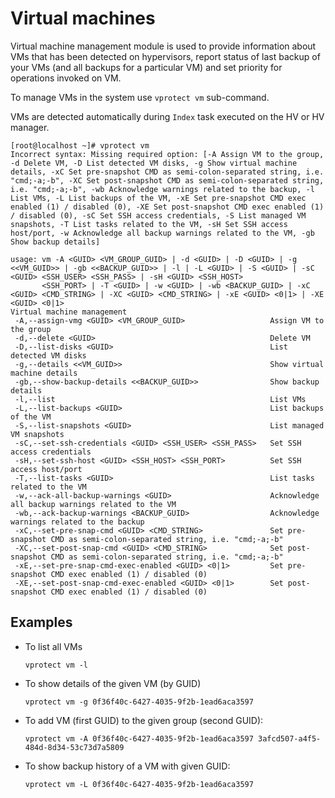 # Virtual machines

Virtual machine management module is used to provide information about VMs that has been detected on hypervisors, report status of last backup of your VMs \(and all backups for a particular VM\) and set priority for operations invoked on VM.

To manage VMs in the system use `vprotect vm` sub-command.

VMs are detected automatically during `Index` task executed on the HV or HV manager.

```text
[root@localhost ~]# vprotect vm 
Incorrect syntax: Missing required option: [-A Assign VM to the group, -d Delete VM, -D List detected VM disks, -g Show virtual machine details, -xC Set pre-snapshot CMD as semi-colon-separated string, i.e. "cmd;-a;-b", -XC Set post-snapshot CMD as semi-colon-separated string, i.e. "cmd;-a;-b", -wb Acknowledge warnings related to the backup, -l List VMs, -L List backups of the VM, -xE Set pre-snapshot CMD exec enabled (1) / disabled (0), -XE Set post-snapshot CMD exec enabled (1) / disabled (0), -sC Set SSH access credentials, -S List managed VM snapshots, -T List tasks related to the VM, -sH Set SSH access host/port, -w Acknowledge all backup warnings related to the VM, -gb Show backup details]

usage: vm -A <GUID> <VM_GROUP_GUID> | -d <GUID> | -D <GUID> | -g <<VM_GUID>> | -gb <<BACKUP_GUID>> | -l | -L <GUID> | -S <GUID> | -sC <GUID> <SSH_USER> <SSH_PASS> | -sH <GUID> <SSH_HOST>
       <SSH_PORT> | -T <GUID> | -w <GUID> | -wb <BACKUP_GUID> | -xC <GUID> <CMD_STRING> | -XC <GUID> <CMD_STRING> | -xE <GUID> <0|1> | -XE <GUID> <0|1>
Virtual machine management
 -A,--assign-vmg <GUID> <VM_GROUP_GUID>                   Assign VM to the group
 -d,--delete <GUID>                                       Delete VM
 -D,--list-disks <GUID>                                   List detected VM disks
 -g,--details <<VM_GUID>>                                 Show virtual machine details
 -gb,--show-backup-details <<BACKUP_GUID>>                Show backup details
 -l,--list                                                List VMs
 -L,--list-backups <GUID>                                 List backups of the VM
 -S,--list-snapshots <GUID>                               List managed VM snapshots
 -sC,--set-ssh-credentials <GUID> <SSH_USER> <SSH_PASS>   Set SSH access credentials
 -sH,--set-ssh-host <GUID> <SSH_HOST> <SSH_PORT>          Set SSH access host/port
 -T,--list-tasks <GUID>                                   List tasks related to the VM
 -w,--ack-all-backup-warnings <GUID>                      Acknowledge all backup warnings related to the VM
 -wb,--ack-backup-warnings <BACKUP_GUID>                  Acknowledge warnings related to the backup
 -xC,--set-pre-snap-cmd <GUID> <CMD_STRING>               Set pre-snapshot CMD as semi-colon-separated string, i.e. "cmd;-a;-b"
 -XC,--set-post-snap-cmd <GUID> <CMD_STRING>              Set post-snapshot CMD as semi-colon-separated string, i.e. "cmd;-a;-b"
 -xE,--set-pre-snap-cmd-exec-enabled <GUID> <0|1>         Set pre-snapshot CMD exec enabled (1) / disabled (0)
 -XE,--set-post-snap-cmd-exec-enabled <GUID> <0|1>        Set post-snapshot CMD exec enabled (1) / disabled (0)
```

## Examples

* To list all VMs

  ```text
  vprotect vm -l
  ```

* To show details of the given VM \(by GUID\)

  ```text
  vprotect vm -g 0f36f40c-6427-4035-9f2b-1ead6aca3597
  ```

* To add VM \(first GUID\) to the given group \(second GUID\):

  ```text
  vprotect vm -A 0f36f40c-6427-4035-9f2b-1ead6aca3597 3afcd507-a4f5-484d-8d34-53c73d7a5809
  ```

* To show backup history of a VM with given GUID:

  ```text
  vprotect vm -L 0f36f40c-6427-4035-9f2b-1ead6aca3597
  ```

